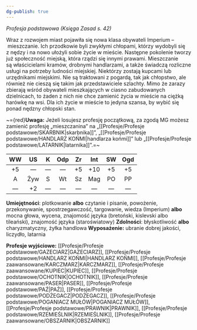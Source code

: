 ```yaml
---
dg-publish: true
---
```

*Profesja podstawowa (Księga Zasad s. 42)*

Wraz z rozwojem miast pojawiła się nowa klasa obywateli Imperium – mieszczanie. Ich przodkowie byli zwykłymi chłopami, którzy wydobyli się z nędzy i na nowo ułożyli sobie życie w mieście. Następne pokolenie tworzy już społeczność miejską, która rządzi się innymi prawami. Mieszczanie są właścicielami kramów, drobnymi handlarzami, a także świadczą rozliczne usługi na potrzeby ludności miejskiej. Niektórzy zostają kupcami lub urzędnikami miejskimi. Nie są traktowani z pogardą, tak jak chłopstwo, ale również nie cieszą się takim jak przedstawiciele szlachty. Mimo że zarazy zbierają wśród obywateli mieszkających w ciasno zabudowanych dzielnicach, to żaden z nich nie chce zamienić życia w mieście na ciężką harówkę na wsi. Dla ich życie w mieście to jedyna szansa, by wybić się ponad nędzny chłopski stan.

~={red}**Uwaga:** Jeżeli losujesz profesję początkową, za zgodą MG możesz zamienić profesję „mieszczanina” na „[[Profesje/Profesje podstawowe/SKARBNIK\|skarbnika]]”, „[[Profesje/Profesje podstawowe/HANDLARZ KOŃMI\|handlarza końmi]]” lub „[[Profesje/Profesje podstawowe/LATARNIK\|latarnika]]”.=~

| WW  | US  |  K  | Odp | Zr  | Int | SW  | Ogd |
|:---:|:---:|:---:|:---:|:---:|:---:|:---:|:---:|
| +5  |  —  |  —  |  —  | +5  | +10 | +5  | +5  |
|  A  | Żyw |  S  | Wt  | Sz  | Mag | PO  | PP  |
|  —  | +2  |  —  |  —  |  —  |  —  |  —  |  —  |
**Umiejętności**: plotkowanie **albo** czytanie i pisanie, powożenie, przekonywanie, spostrzegawczość, targowanie, wiedza (Imperium) **albo** mocna głowa, wycena, znajomość języka (bretoński, kislevski albo tileański), znajomość języka (staroświatowy)
**Zdolności**: błyskotliwość **albo** charyzmatyczny, żyłka handlowa
**Wyposażenie:** ubranie dobrej jakości, liczydło, latarnia

**Profesje wyjściowe:** [[Profesje/Profesje podstawowe/GAZECIARZ\|GAZECIARZ]], [[Profesje/Profesje podstawowe/HANDLARZ KOŃMI\|HANDLARZ KOŃMI]], [[Profesje/Profesje zaawansowane/KARCZMARZ\|KARCZMARZ]], [[Profesje/Profesje zaawansowane/KUPIEC\|KUPIEC]], [[Profesje/Profesje podstawowe/OCHOTNIK\|OCHOTNIK]], [[Profesje/Profesje zaawansowane/PASER\|PASER]], [[Profesje/Profesje podstawowe/PAŹ\|PAŹ]], [[Profesje/Profesje podstawowe/PODŻEGACZ\|PODŻEGACZ]], [[Profesje/Profesje podstawowe/POGANIACZ MUŁÓW\|POGANIACZ MUŁÓW]], [[Profesje/Profesje podstawowe/PRAWNIK\|PRAWNIK]], [[Profesje/Profesje podstawowe/RZEMIEŚLNIK\|RZEMIEŚLNIK]], [[Profesje/Profesje zaawansowane/OBSZARNIK\|OBSZARNIK]]